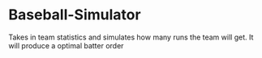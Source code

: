 # Baseball-Simulator
Takes in team statistics and simulates how many runs the team will get. It will produce a optimal batter order
